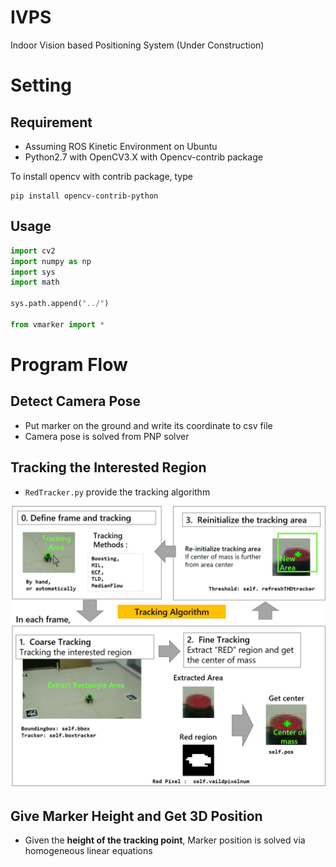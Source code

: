# IVPS
Indoor Vision based Positioning System (Under Construction)

# Setting

## Requirement

- Assuming ROS Kinetic Environment on Ubuntu
- Python2.7 with OpenCV3.X with Opencv-contrib package

To install opencv with contrib package, type

```
pip install opencv-contrib-python
```

## Usage

```python
import cv2
import numpy as np
import sys
import math

sys.path.append("../")

from vmarker import *
```


# Program Flow

## Detect Camera Pose

- Put marker on the ground and write its coordinate to csv file
- Camera pose is solved from PNP solver


## Tracking the Interested Region

- `RedTracker.py` provide the tracking algorithm

![](tracker_algorithm.jpg)

## Give Marker Height and Get 3D Position

- Given the **height of the tracking point**, Marker position is solved via homogeneous linear equations

